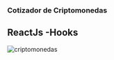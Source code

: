 ### Cotizador de Criptomonedas

## ReactJs -Hooks 

![criptomonedas](https://user-images.githubusercontent.com/44103977/73674420-344dc100-468f-11ea-8ac8-483c0e2be4eb.png)
